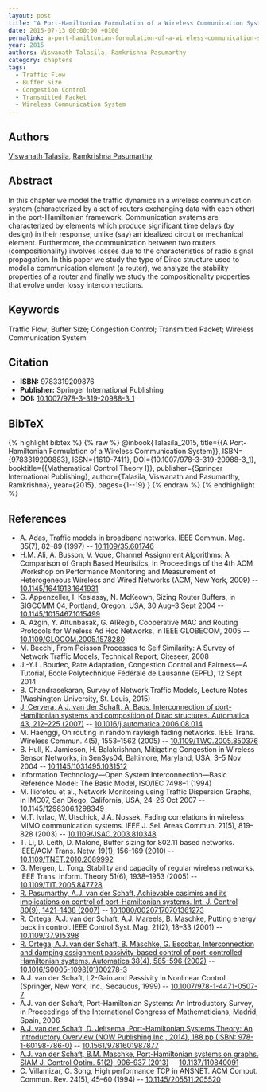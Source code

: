 ```yaml
---
layout: post
title: "A Port-Hamiltonian Formulation of a Wireless Communication System"
date: 2015-07-13 00:00:00 +0100
permalink: a-port-hamiltonian-formulation-of-a-wireless-communication-system
year: 2015
authors: Viswanath Talasila, Ramkrishna Pasumarthy
category: chapters
tags:
  - Traffic Flow
  - Buffer Size
  - Congestion Control
  - Transmitted Packet
  - Wireless Communication System
---
```

 
## Authors
[Viswanath Talasila](authors/viswanath_talasila), [Ramkrishna Pasumarthy](authors/ramkrishna_pasumarthy)
 
## Abstract
In this chapter we model the traffic dynamics in a wireless communication system (characterized by a set of routers exchanging data with each other) in the port-Hamiltonian framework. Communication systems are characterized by elements which produce significant time delays (by design) in their response, unlike (say) an idealized circuit or mechanical element. Furthermore, the communication between two routers (compositionality) involves losses due to the characteristics of radio signal propagation. In this paper we study the type of Dirac structure used to model a communication element (a router), we analyze the stability properties of a router and finally we study the compositionality properties that evolve under lossy interconnections.
 
## Keywords
Traffic Flow; Buffer Size; Congestion Control; Transmitted Packet; Wireless Communication System
 
## Citation
- **ISBN:** 9783319209876
- **Publisher:** Springer International Publishing
- **DOI:** [10.1007/978-3-319-20988-3_1](https://doi.org/10.1007/978-3-319-20988-3_1)
 
## BibTeX
{% highlight bibtex %}
{% raw %}
@inbook{Talasila_2015,
  title={{A Port-Hamiltonian Formulation of a Wireless Communication System}},
  ISBN={9783319209883},
  ISSN={1610-7411},
  DOI={10.1007/978-3-319-20988-3_1},
  booktitle={{Mathematical Control Theory I}},
  publisher={Springer International Publishing},
  author={Talasila, Viswanath and Pasumarthy, Ramkrishna},
  year={2015},
  pages={1--19}
}
{% endraw %}
{% endhighlight %}
 
## References
- A. Adas, Traffic models in broadband networks. IEEE Commun. Mag. 35(7), 82–89 (1997) -- [10.1109/35.601746](https://doi.org/10.1109/35.601746)
- H.M. Ali, A. Busson, V. Vque, Channel Assignment Algorithms: A Comparison of Graph Based Heuristics, in Proceedings of the 4th ACM Workshop on Performance Monitoring and Measurement of Heterogeneous Wireless and Wired Networks (ACM, New York, 2009) -- [10.1145/1641913.1641931](https://doi.org/10.1145/1641913.1641931)
- G. Appenzeller, I. Keslassy, N. McKeown, Sizing Router Buffers, in SIGCOMM 04, Portland, Oregon, USA, 30 Aug–3 Sept 2004 -- [10.1145/1015467.1015499](https://doi.org/10.1145/1015467.1015499)
- A. Azgin, Y. Altunbasak, G. AlRegib, Cooperative MAC and Routing Protocols for Wireless Ad Hoc Networks, in IEEE GLOBECOM, 2005 -- [10.1109/GLOCOM.2005.1578280](https://doi.org/10.1109/GLOCOM.2005.1578280)
- M. Becchi, From Poisson Processes to Self Similarity: A Survey of Network Traffic Models, Technical Report, Citeseer, 2008
- J.-Y.L. Boudec, Rate Adaptation, Congestion Control and Fairness—A Tutorial, Ecole Polytechnique Fédérale de Lausanne (EPFL), 12 Sept 2014
- B. Chandrasekaran, Survey of Network Traffic Models, Lecture Notes (Washington University, St. Louis, 2015)
- [J. Cervera, A.J. van der Schaft, A. Baos, Interconnection of port-Hamiltonian systems and composition of Dirac structures. Automatica 43, 212–225 (2007)](interconnection-of-port-hamiltonian-systems-and-composition-of-dirac-structures) -- [10.1016/j.automatica.2006.08.014](https://doi.org/10.1016/j.automatica.2006.08.014)
- M. Haenggi, On routing in random rayleigh fading networks. IEEE Trans. Wireless Commun. 4(5), 1553–1562 (2005) -- [10.1109/TWC.2005.850376](https://doi.org/10.1109/TWC.2005.850376)
- B. Hull, K. Jamieson, H. Balakrishnan, Mitigating Congestion in Wireless Sensor Networks, in SenSys04, Baltimore, Maryland, USA, 3–5 Nov 2004 -- [10.1145/1031495.1031512](https://doi.org/10.1145/1031495.1031512)
- Information Technology—Open System Interconnection—Basic Reference Model: The Basic Model, ISO/IEC 7498–1 (1994)
- M. Iliofotou et al., Network Monitoring using Traffic Dispersion Graphs, in IMC07, San Diego, California, USA, 24–26 Oct 2007 -- [10.1145/1298306.1298349](https://doi.org/10.1145/1298306.1298349)
- M.T. Ivrlac, W. Utschick, J.A. Nossek, Fading correlations in wireless MIMO communication systems. IEEE J. Sel. Areas Commun. 21(5), 819–828 (2003) -- [10.1109/JSAC.2003.810348](https://doi.org/10.1109/JSAC.2003.810348)
- T. Li, D. Leith, D. Malone, Buffer sizing for 802.11 based networks. IEEE/ACM Trans. Netw. 19(1), 156–169 (2010) -- [10.1109/TNET.2010.2089992](https://doi.org/10.1109/TNET.2010.2089992)
- G. Mergen, L. Tong, Stability and capacity of regular wireless networks. IEEE Trans. Inform. Theory 51(6), 1938–1953 (2005) -- [10.1109/TIT.2005.847728](https://doi.org/10.1109/TIT.2005.847728)
- [R. Pasumarthy, A.J. van der Schaft, Achievable casimirs and its implications on control of port-Hamiltonian systems. Int. J. Control 80(9), 1421–1438 (2007)](achievable-casimirs-and-its-implications-on-control-of-port-hamiltonian-systems) -- [10.1080/00207170701361273](https://doi.org/10.1080/00207170701361273)
- R. Ortega, A.J. van der Schaft, A.J. Mareels, B. Maschke, Putting energy back in control. IEEE Control Syst. Mag. 21(2), 18–33 (2001) -- [10.1109/37.915398](https://doi.org/10.1109/37.915398)
- [R. Ortega, A.J. van der Schaft, B. Maschke, G. Escobar, Interconnection and damping assignment passivity-based control of port-controlled Hamiltonian systems. Automatica 38(4), 585–596 (2002)](interconnection-and-damping-assignment-passivity-based-control-of-port-controlled-hamiltonian-systems) -- [10.1016/S0005-1098(01)00278-3](https://doi.org/10.1016/S0005-1098(01)00278-3)
- A.J. van der Schaft, L2-Gain and Passivity in Nonlinear Control (Springer, New York, Inc., Secaucus, 1999) -- [10.1007/978-1-4471-0507-7](https://doi.org/10.1007/978-1-4471-0507-7)
- A.J. van der Schaft, Port-Hamiltonian Systems: An Introductory Survey, in Proceedings of the International Congress of Mathematicians, Madrid, Spain, 2006
- [A.J. van der Schaft, D. Jeltsema, Port-Hamiltonian Systems Theory: An Introductory Overview (NOW Publishing Inc., 2014), 188 pp (ISBN: 978-1-60198-786-0)](port-hamiltonian-systems-theory-an-introductory-overview) -- [10.1561/9781601987877](https://doi.org/10.1561/9781601987877)
- [A.J. van der Schaft, B.M. Maschke, Port-Hamiltonian systems on graphs. SIAM J. Control Optim. 51(2), 906–937 (2013)](port-hamiltonian-systems-on-graphs) -- [10.1137/110840091](https://doi.org/10.1137/110840091)
- C. Villamizar, C. Song, High performance TCP in ANSNET. ACM Comput. Commun. Rev. 24(5), 45–60 (1994) -- [10.1145/205511.205520](https://doi.org/10.1145/205511.205520)

